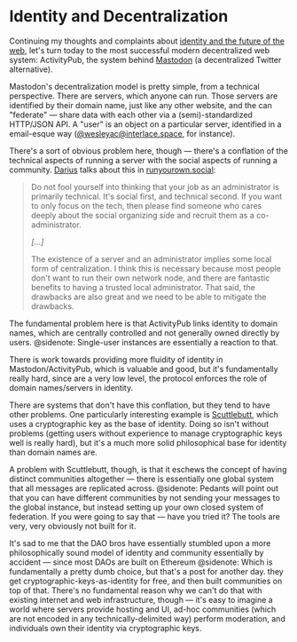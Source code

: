 # Identity and Decentralization

Continuing my thoughts and complaints about [identity and the future of the web](/indieweb-thoughts-posse), let's turn today to the most successful modern decentralized web system: ActivityPub, the system behind [Mastodon](https://joinmastodon.org/) (a decentralized Twitter alternative).

Mastodon's decentralization model is pretty simple, from a technical perspective. There are servers, which anyone can run. Those servers are identified by their domain name, just like any other website, and the can "federate" — share data with each other via a (semi)-standardized HTTP/JSON API. A "user" is an object on a particular server, identified in a email-esque way (<a href="https://interlace.space/@wesleyac">@wesleyac@interlace.space</a>, for instance).

There's a sort of obvious problem here, though — there's a conflation of the technical aspects of running a server with the social aspects of running a community. [Darius](https://tinysubversions.com/) talks about this in [runyourown.social](https://runyourown.social/):

> Do not fool yourself into thinking that your job as an administrator is primarily technical. It's social first, and technical second. If you want to only focus on the tech, then please find someone who cares deeply about the social organizing side and recruit them as a co-administrator.
>
> *[…]*
>
> The existence of a server and an administrator implies some local form of centralization. I think this is necessary because most people don't want to run their own network node, and there are fantastic benefits to having a trusted local administrator. That said, the drawbacks are also great and we need to be able to mitigate the drawbacks.

The fundamental problem here is that ActivityPub links identity to domain names, which are centrally controlled and not generally owned directly by users.
@sidenote: Single-user instances are essentially a reaction to that.

There is work towards providing more fluidity of identity in Mastodon/ActivityPub, which is valuable and good, but it's fundamentally really hard, since are a very low level, the protocol enforces the role of domain names/servers in identity.

There are systems that don't have this conflation, but they tend to have other problems. One particularly interesting example is [Scuttlebutt](https://scuttlebutt.nz/), which uses a cryptographic key as the base of identity. Doing so isn't without problems (getting users without experience to manage cryptographic keys well is really hard), but it's a much more solid philosophical base for identity than domain names are.

A problem with Scuttlebutt, though, is that it eschews the concept of having distinct communities altogether — there is essentially one global system that all messages are replicated across.
@sidenote: Pedants will point out that you can have different communities by not sending your messages to the global instance, but instead setting up your own closed system of federation. If you were going to say that — have you tried it? The tools are very, very obviously not built for it.

It's sad to me that the DAO bros have essentially stumbled upon a more philosophically sound model of identity and community essentially by accident — since most DAOs are built on Ethereum
@sidenote: Which is fundamentally a pretty dumb choice, but that's a post for another day.
they get cryptographic-keys-as-identity for free, and then built communities on top of that. There's no fundamental reason why we can't do that with existing internet and web infrastructure, though — it's easy to imagine a world where servers provide hosting and UI, ad-hoc communities (which are not encoded in any technically-delimited way) perform moderation, and individuals own their identity via cryptographic keys.
